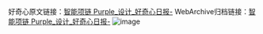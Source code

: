 好奇心原文链接：[智能项链 Purple_设计_好奇心日报-](https://www.qdaily.com/articles/2650.html)
WebArchive归档链接：[智能项链 Purple_设计_好奇心日报-](http://web.archive.org/web/20190623151309/https://www.qdaily.com/articles/2650.html)
![image](http://ww3.sinaimg.cn/large/007d5XDply1g3v6f5kx77j30u032xk59)